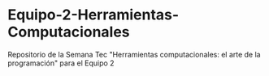 # Equipo-2-Herramientas-Computacionales
Repositorio de la Semana Tec "Herramientas computacionales: el arte de la programación" para el Equipo 2
